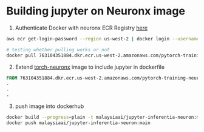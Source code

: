 # Building jupyter on Neuronx image
1. Authenticate Docker with neuronx ECR Registry [here](https://github.com/aws/deep-learning-containers/blob/master/available_images.md#neuron-containers)

```bash
aws ecr get-login-password --region us-west-2 | docker login --username AWS --password-stdin 763104351884.dkr.ecr.us-west-2.amazonaws.com

# testing whether pulling works or not
docker pull 763104351884.dkr.ecr.us-west-2.amazonaws.com/pytorch-training-neuronx:1.13.1-neuronx-py310-sdk2.15.0-ubuntu20.04
```

2. Extend [torch-neuronx](https://github.com/aws/deep-learning-containers/blob/master/available_images.md#neuron-containers) image to include jupyter in dockerfile

```dockerfile
FROM 763104351884.dkr.ecr.us-west-2.amazonaws.com/pytorch-training-neuronx:1.13.1-neuronx-py310-sdk2.15.0-ubuntu20.04
.
.
.
```

3. push image into dockerhub 

```bash
docker build --progress=plain -t malaysiaai/jupyter-inferentia-neuron:main .
docker push malaysiaai/jupyter-inferentia-neuron:main
```

